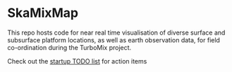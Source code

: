 # SkaMixMap

This repo hosts code for near real time visualisation of diverse surface and subsurface platform locations, as well as earth observation data, for field co-ordination during the TurboMix project.

Check out the [startup TODO list](https://github.com/voto-ocean-knowledge/TurboMixMap/issues/1) for action items
